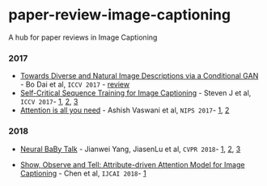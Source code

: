 # paper-review-image-captioning
A hub for paper reviews in Image Captioning 

### 2017

* [Towards Diverse and Natural Image Descriptions via a Conditional GAN](https://arxiv.org/pdf/1703.06029.pdf) - Bo Dai et al, `ICCV 2017` - [review](https://github.com/luulinh90s/paper-review-image-captioning/blob/master/Towards-Diverse-and-Natural-Image-Descriptions-via-a-Conditional-GAN.md)
* [Self-Critical Sequence Training for Image Captioning](https://arxiv.org/abs/1612.00563) - Steven J et al, `ICCV 2017`-
[1](https://stats.stackexchange.com/questions/283858/how-could-i-understand-the-self-critical-sequence-training-scst-model), [2](https://blog.csdn.net/sinat_26253653/article/details/78458894), [3](https://zhuanlan.zhihu.com/p/36314567)
* [Attention is all you need](https://arxiv.org/pdf/1706.03762.pdf) - Ashish Vaswani et al, `NIPS 2017`- [1](http://nlp.seas.harvard.edu/2018/04/03/attention.html), [2](https://www.quora.com/How-does-the-multi-head-attention-mechanism-work-in-deep-learning)

### 2018
* [Neural BaBy Talk](https://arxiv.org/pdf/1803.09845.pdf) - Jianwei Yang, JiasenLu et al, `CVPR 2018`- [1](https://www.jianshu.com/p/35c3e399027e), [2](https://blog.csdn.net/qq_35513824/article/details/80412823), [3](https://www.zhihu.com/question/273826481) 

* [Show, Observe and Tell: Attribute-driven Attention Model for Image Captioning](https://www.ijcai.org/proceedings/2018/0084.pdf) - Chen et al, `IJCAI 2018`- [1](https://github.com/luulinh90s/paper-review-image-captioning/blob/master/show_observe_tell.md)
